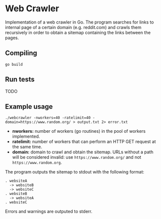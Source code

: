 # Web Crawler

Implementation of a web crawler in Go. The program searches for links to internal page of a certain domain (e.g. reddit.com) and crawls them recursively in order to obtain a sitemap containing the links between the pages.

## Compiling 

```
go build
```

## Run tests

TODO

## Example usage

```
./webcrawler -nworkers=40 -ratelimit=40 -domain=https://www.random.org/ > output.txt 2> error.txt
```

- **nworkers:** number of workers (go routines) in the pool of workers implemented.
- **ratelimit:** number of workers that can perform an HTTP GET request at the same time.
- **domain:** domain to crawl and obtain the sitemap. URLs without a path will be considered invalid: use `https://www.random.org/` and not `https://www.random.org`.

The program outputs the sitemap to stdout with the following format:
```
. websiteA
  -> websiteB
  -> websiteC
. websiteB
  -> websiteA
. websiteC
```

Errors and warnings are outputed to stderr.